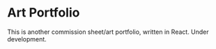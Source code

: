 Art Portfolio
=============

This is another commission sheet/art portfolio, written in React. Under development.